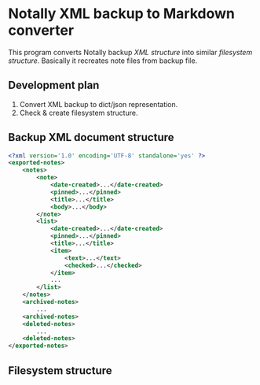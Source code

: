 # Notally XML backup to Markdown converter

This program converts Notally backup *XML structure* into similar *filesystem structure*. Basically it recreates note files from backup file.


## Development plan

1. Convert XML backup to dict/json representation.
2. Check & create filesystem structure.


## Backup XML document structure

```XML
<?xml version='1.0' encoding='UTF-8' standalone='yes' ?>
<exported-notes>
    <notes>
        <note>
            <date-created>...</date-created>
            <pinned>...</pinned>
            <title>...</title>
            <body>...</body>
        </note>
        <list>
            <date-created>...</date-created>
            <pinned>...</pinned>
            <title>...</title>
            <item>
                <text>...</text>
                <checked>...</checked>
            </item>
            ...
        </list>
    </notes>
    <archived-notes>
        ...
    <archived-notes>
    <deleted-notes>
        ...
    <deleted-notes>
</exported-notes>
```

## Filesystem structure

